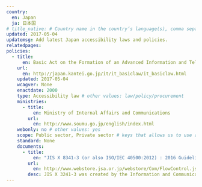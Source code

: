 ```yaml
---
country:
  en: Japan
  ja: 日本国
# title_native: # Country name in the country’s language(s), comma separated. For Switzerland: Schweiz, Suisse, Svizzera, Svizra
updated: 2017-05-04
updatemsg: Add latest Japan accessibility laws and policies.
relatedpages:
policies:
  - title:
      en: Basic Act on the Formation of an Advanced Information and Telecommunications Network Society
    url:
      en: http://japan.kantei.go.jp/it/it_basiclaw/it_basiclaw.html
    updated: 2017-05-04
    wcagver: None
    enactdate: 2000
    type: Accessibility law # other values: law/policy/procurement
    ministries:
      - title:
          en: Ministry of Internal Affairs and Communications
        url:
          en: http://www.soumu.go.jp/english/index.html
    webonly: no # other values: yes
    scope: Public sector, Private sector # keys that allows us to use any combination
    standard: None
    documents:
      - title:
          en: "JIS X 8341-3 (or also ISO/IEC 40500:2012) : 2016 Guidelines for older persons and persons with disabilities - Information and communications equipment, software and services - Part 3: Web content"
        url:
          en: http://www.webstore.jsa.or.jp/webstore/Com/FlowControl.jsp?lang=en&bunsyoId=JIS+X+8341-3%3A2016&dantaiCd=JIS&status=1&pageNo=0
        desc: JIS X 3241-3 was created by the Information and Communication Access Council. Compliance with the standard is voluntary and it is equivalent to ISO/IEC 40500:2012 WCAG 2.0.
---
```

